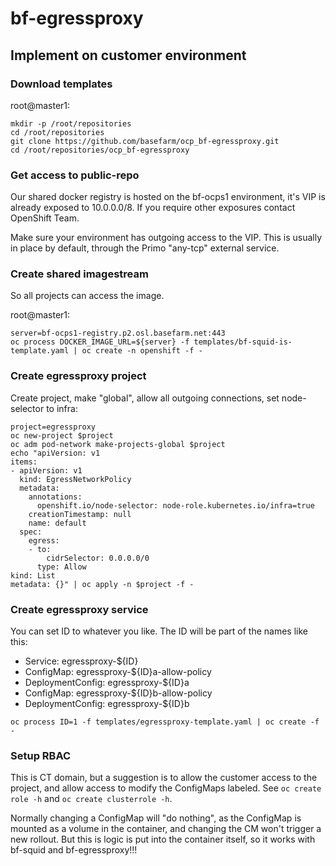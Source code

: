 # bf-egressproxy

## Implement on customer environment

### Download templates

root@master1: 

```
mkdir -p /root/repositories
cd /root/repositories
git clone https://github.com/basefarm/ocp_bf-egressproxy.git
cd /root/repositories/ocp_bf-egressproxy
```


### Get access to public-repo

Our shared docker registry is hosted on the bf-ocps1 environment, it's VIP is already exposed to 10.0.0.0/8. If you require other exposures contact OpenShift Team. 

Make sure your environment has outgoing access to the VIP. This is usually in place by default, through the Primo "any-tcp" external service. 


### Create shared imagestream

So all projects can access the image. 

root@master1: 

```
server=bf-ocps1-registry.p2.osl.basefarm.net:443
oc process DOCKER_IMAGE_URL=${server} -f templates/bf-squid-is-template.yaml | oc create -n openshift -f -
```

### Create egressproxy project

Create project, make "global", allow all outgoing connections, set node-selector to infra: 

```
project=egressproxy
oc new-project $project
oc adm pod-network make-projects-global $project
echo "apiVersion: v1
items:
- apiVersion: v1
  kind: EgressNetworkPolicy
  metadata:
    annotations:
      openshift.io/node-selector: node-role.kubernetes.io/infra=true
    creationTimestamp: null
    name: default
  spec:
    egress:
    - to:
        cidrSelector: 0.0.0.0/0
      type: Allow
kind: List
metadata: {}" | oc apply -n $project -f -
```

### Create egressproxy service

You can set ID to whatever you like. The ID will be part of the names like this: 

- Service: egressproxy-${ID}
- ConfigMap: egressproxy-${ID}a-allow-policy
- DeploymentConfig: egressproxy-${ID}a
- ConfigMap: egressproxy-${ID}b-allow-policy
- DeploymentConfig: egressproxy-${ID}b

```
oc process ID=1 -f templates/egressproxy-template.yaml | oc create -f -
```

### Setup RBAC

This is CT domain, but a suggestion is to allow the customer access to the project, and allow access to modify the ConfigMaps labeled. See `oc create role -h` and `oc create clusterrole -h`. 

Normally changing a ConfigMap will "do nothing", as the ConfigMap is mounted as a volume in the container, and changing the CM won't trigger a new rollout. But this is logic is put into the container itself, so it works with bf-squid and bf-egressproxy!!!
